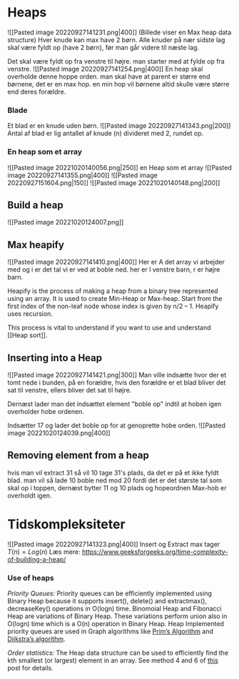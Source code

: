 # Heaps

![[Pasted image 20220927141231.png|400]]
(Billede viser en Max heap data structure)
Hver knude kan max have 2 børn. 
Alle knuder på nær sidste lag skal være fyldt op (have 2 børn), før man går videre til næste lag. 

Det skal være fyldt op fra venstre til højre. man starter med at fylde op fra venstre. 
![[Pasted image 20220927141254.png|400]]
En heap skal overholde denne hoppe orden. man skal have at parent er større end børnene, det er en max hop. en min hop vil børnene altid skulle være større end deres forældre.
### Blade 
Et blad er en knude uden børn. 
![[Pasted image 20220927141343.png|200]]
Antal af blad er lig antallet af knude (n) divideret med 2, rundet op.
### En heap som et array 
![[Pasted image 20221020140056.png|250]] 
en Heap som et array
![[Pasted image 20220927141355.png|400]]
 ![[Pasted image 20220927151604.png|150]]  ![[Pasted image 20221020140148.png|200]]
## Build a heap
![[Pasted image 20221020124007.png]]

## Max heapify 
![[Pasted image 20220927141410.png|400]]
Her er A det array vi arbejder med og i er det tal vi er ved at boble ned. 
her er l venstre barn, r er højre barn.

Heapify is the process of making a heap from a binary tree represented using an array. It is used to create Min-Heap or Max-heap. Start from the first index of the non-leaf node whose index is given by n/2 – 1. Heapify uses recursion.

This process is vital to understand if you want to use and understand [[Heap sort]]. 

## Inserting into a Heap 
![[Pasted image 20220927141421.png|300]]
Man ville indsætte hvor der et tomt nede i bunden, på en forældre, hvis den forældre er et blad bliver det sat til venstre, ellers bliver det sat til højre. 

Dernæst lader man det indsættet element "boble op" indtil at hoben igen overholder hobe ordenen. 

Indsætter 17 og lader det boble op for at genoprette hobe orden. 
![[Pasted image 20221020124039.png|400]] 
## Removing element from a heap 
hvis man vil extract 31 så vil 10 tage 31's plads, da det er på et ikke fyldt blad. man vil så lade 10 boble ned mod 20 fordi det er det største tal som skal op i toppen, dernæst bytter 11 og 10 plads og hopeordnen Max-hob er overholdt igen.  
# Tidskompleksiteter 
![[Pasted image 20220927141323.png|400]]
Insert og Extract max tager $T(n)=Log(n)$
Læs mere: https://www.geeksforgeeks.org/time-complexity-of-building-a-heap/

### Use of heaps
_Priority Queues:_ Priority queues can be efficiently implemented using Binary Heap because it supports insert(), delete() and extractmax(), decreaseKey() operations in O(logn) time. Binomoial Heap and Fibonacci Heap are variations of Binary Heap. These variations perform union also in O(logn) time which is a O(n) operation in Binary Heap. Heap Implemented priority queues are used in Graph algorithms like [Prim’s Algorithm](http://en.wikipedia.org/wiki/Prim%27s_algorithm) and [Dijkstra’s algorithm](http://en.wikipedia.org/wiki/Dijkstra%27s_algorithm).

_Order statistics:_ The Heap data structure can be used to efficiently find the kth smallest (or largest) element in an array. See method 4 and 6 of [this](https://www.geeksforgeeks.org/k-largestor-smallest-elements-in-an-array/) post for details.